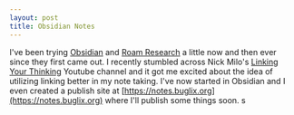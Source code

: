 ```yaml
---
layout: post
title: Obsidian Notes
---
```


I've been trying [Obsidian](https://obsidian.md) and [Roam Research](https://roamresearch.com) a little now and then ever since they first came out. I recently stumbled across Nick Milo's [Linking Your Thinking](https://www.youtube.com/channel/UC85D7ERwhke7wVqskV_DZUA) Youtube channel and it got me excited about the idea of utilizing linking better in my note taking. I've now started in Obsidian and I even created a publish site at [https://notes.buglix.org](https://notes.buglix.org) where I'll publish some things soon. s